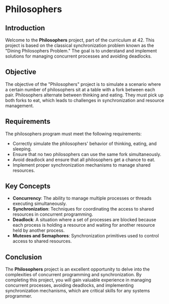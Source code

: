 <h1>Philosophers</h1>

<h2>Introduction</h2>
<p>Welcome to the <strong>Philosophers</strong> project, part of the curriculum at 42. This project is based on the classical synchronization problem known as the "Dining Philosophers Problem." The goal is to understand and implement solutions for managing concurrent processes and avoiding deadlocks.</p>

<h2>Objective</h2>
<p>The objective of the "Philosophers" project is to simulate a scenario where a certain number of philosophers sit at a table with a fork between each pair. Philosophers alternate between thinking and eating. They must pick up both forks to eat, which leads to challenges in synchronization and resource management.</p>

<h2>Requirements</h2>
<p>The philosophers program must meet the following requirements:</p>
<ul>
	<li>Correctly simulate the philosophers' behavior of thinking, eating, and sleeping.</li>
	<li>Ensure that no two philosophers can use the same fork simultaneously.</li>
	<li>Avoid deadlock and ensure that all philosophers get a chance to eat.</li>
	<li>Implement proper synchronization mechanisms to manage shared resources.</li>
</ul>

<h2>Key Concepts</h2>
<ul>
	<li><strong>Concurrency</strong>: The ability to manage multiple processes or threads executing simultaneously.</li>
	<li><strong>Synchronization</strong>: Techniques for coordinating the access to shared resources in concurrent programming.</li>
	<li><strong>Deadlock</strong>: A situation where a set of processes are blocked because each process is holding a resource and waiting for another resource held by another process.</li>
	<li><strong>Mutexes and Semaphores</strong>: Synchronization primitives used to control access to shared resources.</li>
</ul>
<h2>Conclusion</h2>
<p>The <strong>Philosophers</strong> project is an excellent opportunity to delve into the complexities of concurrent programming and synchronization. By completing this project, you will gain valuable experience in managing concurrent processes, avoiding deadlocks, and implementing synchronization mechanisms, which are critical skills for any systems programmer.</p>